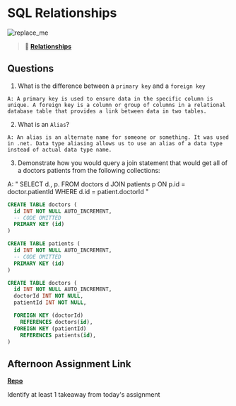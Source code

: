 # SQL Relationships

![replace_me](https://codeworks.blob.core.windows.net/public/assets/img/illustrations/placeholder.svg)

> **📖 [Relationships](https://codeworksacademy.com/fs-student-guide/resources/wk11/02-MySQL-Relationships)**

## Questions

1. What is the difference between a `primary key` and a `foreign key`

`A: A primary key is used to ensure data in the specific column is unique. A foreign key is a column or group of columns in a relational database table that provides a link between data in two tables.`

2. What is an `Alias`?

`A: An alias is an alternate name for someone or something. It was used in .net. Data type aliasing allows us to use an alias of a data type instead of actual data type name.`

3. Demonstrate how you would query a join statement that would get all of a doctors patients from the following collections:

A: "
 SELECT
d.,
p.
 FROM doctors d
 JOIN patients p ON p.id = doctor.patientId
 WHERE 
d.id = patient.doctorId
 "

```SQL
CREATE TABLE doctors (
  id INT NOT NULL AUTO_INCREMENT,
  -- CODE OMITTED
  PRIMARY KEY (id)
)

CREATE TABLE patients (
  id INT NOT NULL AUTO_INCREMENT,
  -- CODE OMITTED
  PRIMARY KEY (id)
)

CREATE TABLE doctors (
  id INT NOT NULL AUTO_INCREMENT,
  doctorId INT NOT NULL,
  patientId INT NOT NULL,

  FOREIGN KEY (doctorId)
    REFERENCES doctors(id),
  FOREIGN KEY (patientId)
    REFERENCES patients(id),
)

```

## Afternoon Assignment Link

**[Repo](https://github.com/Molly-Nettleton/<ASSIGNMENT_REPO>)**

Identify at least 1 takeaway from today's assignment

